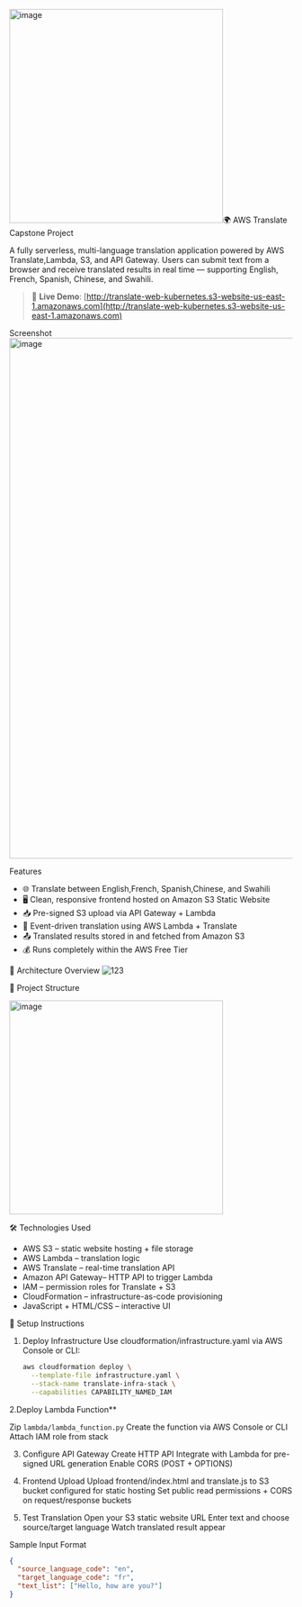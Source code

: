 <img width="380" alt="image" src="https://github.com/user-attachments/assets/22da1a02-fb0c-4118-ab7a-bc066a3088a4" />🌍 AWS Translate Capstone Project

A fully serverless, multi-language translation application powered by AWS Translate,Lambda, S3, and API Gateway. Users can submit text from a browser and receive translated results in real time — supporting English, French, Spanish, Chinese, and Swahili.

> 🔗 **Live Demo**: [http://translate-web-kubernetes.s3-website-us-east-1.amazonaws.com](http://translate-web-kubernetes.s3-website-us-east-1.amazonaws.com)

Screenshot
<img width="925" alt="image" src="https://github.com/user-attachments/assets/7c4c1566-50c0-456e-a247-a9534d5f6532" />


Features
- 🌐 Translate between English,French, Spanish,Chinese, and Swahili
- 🖥️ Clean, responsive frontend hosted on Amazon S3 Static Website
- 📥 Pre-signed S3 upload via API Gateway + Lambda
- 🔁 Event-driven translation using AWS Lambda + Translate
- 📤 Translated results stored in and fetched from Amazon S3
- 💰 Runs completely within the AWS Free Tier

🧱 Architecture Overview
![123](https://github.com/user-attachments/assets/3136018c-20d8-4714-affa-aa472f74cee8)

📁 Project Structure

<img width="380" alt="image" src="https://github.com/user-attachments/assets/22da1a02-fb0c-4118-ab7a-bc066a3088a4" />


🛠️ Technologies Used
- AWS S3 – static website hosting + file storage
- AWS Lambda – translation logic
- AWS Translate – real-time translation API
- Amazon API Gateway– HTTP API to trigger Lambda
- IAM – permission roles for Translate + S3
- CloudFormation – infrastructure-as-code provisioning
- JavaScript + HTML/CSS – interactive UI

🔧 Setup Instructions

1. Deploy Infrastructure 
   Use cloudformation/infrastructure.yaml via AWS Console or CLI:
   ```bash
   aws cloudformation deploy \
     --template-file infrastructure.yaml \
     --stack-name translate-infra-stack \
     --capabilities CAPABILITY_NAMED_IAM


2.Deploy Lambda Function**

   Zip `lambda/lambda_function.py`
   Create the function via AWS Console or CLI
   Attach IAM role from stack

3. Configure API Gateway
     Create HTTP API
     Integrate with Lambda for pre-signed URL generation
      Enable CORS (POST + OPTIONS)

4. Frontend Upload
  Upload frontend/index.html and translate.js to S3 bucket configured for static hosting
  Set public read permissions + CORS on request/response buckets

5. Test Translation
   Open your S3 static website URL
   Enter text and choose source/target language
    Watch translated result appear

Sample Input Format
```json
{
  "source_language_code": "en",
  "target_language_code": "fr",
  "text_list": ["Hello, how are you?"]
}
```

